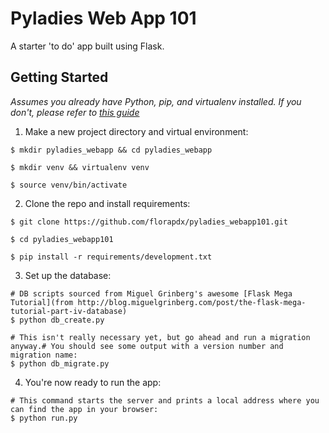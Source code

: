 # Pyladies Web App 101


A starter 'to do' app built using Flask.


## Getting Started
 _Assumes you already have Python, pip, and virtualenv installed. If you don't, please refer to [this guide](https://github.com/florapdx/pyladies_guides/blob/master/mac_installs.md)_


 1. Make a new project directory and virtual environment:

 ```$ mkdir pyladies_webapp && cd pyladies_webapp```

 ```$ mkdir venv && virtualenv venv```

 ```$ source venv/bin/activate```


 2. Clone the repo and install requirements:

 ```$ git clone https://github.com/florapdx/pyladies_webapp101.git```

 ```$ cd pyladies_webapp101```

 ```$ pip install -r requirements/development.txt```


 3. Set up the database:

 ```
 # DB scripts sourced from Miguel Grinberg's awesome [Flask Mega Tutorial](from http://blog.miguelgrinberg.com/post/the-flask-mega-tutorial-part-iv-database)
 $ python db_create.py
 ```

 ```
 # This isn't really necessary yet, but go ahead and run a migration anyway.# You should see some output with a version number and migration name:
 $ python db_migrate.py
 ```

 4. You're now ready to run the app:
 ```
 # This command starts the server and prints a local address where you can find the app in your browser:
 $ python run.py
 ```



